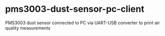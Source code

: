 # pms3003-dust-sensor-pc-client
PMS3003 dust sensor connected to PC via UART-USB converter to print air quality measurements
